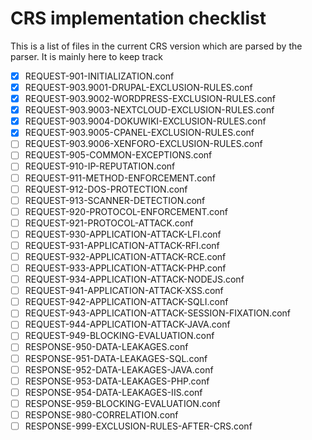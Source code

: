 # CRS implementation checklist

This is a list of files in the current CRS version which are parsed by the parser. It is mainly here to keep track

- [x] REQUEST-901-INITIALIZATION.conf
- [x] REQUEST-903.9001-DRUPAL-EXCLUSION-RULES.conf
- [x] REQUEST-903.9002-WORDPRESS-EXCLUSION-RULES.conf
- [x] REQUEST-903.9003-NEXTCLOUD-EXCLUSION-RULES.conf
- [x] REQUEST-903.9004-DOKUWIKI-EXCLUSION-RULES.conf
- [x] REQUEST-903.9005-CPANEL-EXCLUSION-RULES.conf
- [ ] REQUEST-903.9006-XENFORO-EXCLUSION-RULES.conf
- [ ] REQUEST-905-COMMON-EXCEPTIONS.conf
- [ ] REQUEST-910-IP-REPUTATION.conf
- [ ] REQUEST-911-METHOD-ENFORCEMENT.conf
- [ ] REQUEST-912-DOS-PROTECTION.conf
- [ ] REQUEST-913-SCANNER-DETECTION.conf
- [ ] REQUEST-920-PROTOCOL-ENFORCEMENT.conf
- [ ] REQUEST-921-PROTOCOL-ATTACK.conf
- [ ] REQUEST-930-APPLICATION-ATTACK-LFI.conf
- [ ] REQUEST-931-APPLICATION-ATTACK-RFI.conf
- [ ] REQUEST-932-APPLICATION-ATTACK-RCE.conf
- [ ] REQUEST-933-APPLICATION-ATTACK-PHP.conf
- [ ] REQUEST-934-APPLICATION-ATTACK-NODEJS.conf
- [ ] REQUEST-941-APPLICATION-ATTACK-XSS.conf
- [ ] REQUEST-942-APPLICATION-ATTACK-SQLI.conf
- [ ] REQUEST-943-APPLICATION-ATTACK-SESSION-FIXATION.conf
- [ ] REQUEST-944-APPLICATION-ATTACK-JAVA.conf
- [ ] REQUEST-949-BLOCKING-EVALUATION.conf
- [ ] RESPONSE-950-DATA-LEAKAGES.conf
- [ ] RESPONSE-951-DATA-LEAKAGES-SQL.conf
- [ ] RESPONSE-952-DATA-LEAKAGES-JAVA.conf
- [ ] RESPONSE-953-DATA-LEAKAGES-PHP.conf
- [ ] RESPONSE-954-DATA-LEAKAGES-IIS.conf
- [ ] RESPONSE-959-BLOCKING-EVALUATION.conf
- [ ] RESPONSE-980-CORRELATION.conf
- [ ] RESPONSE-999-EXCLUSION-RULES-AFTER-CRS.conf
